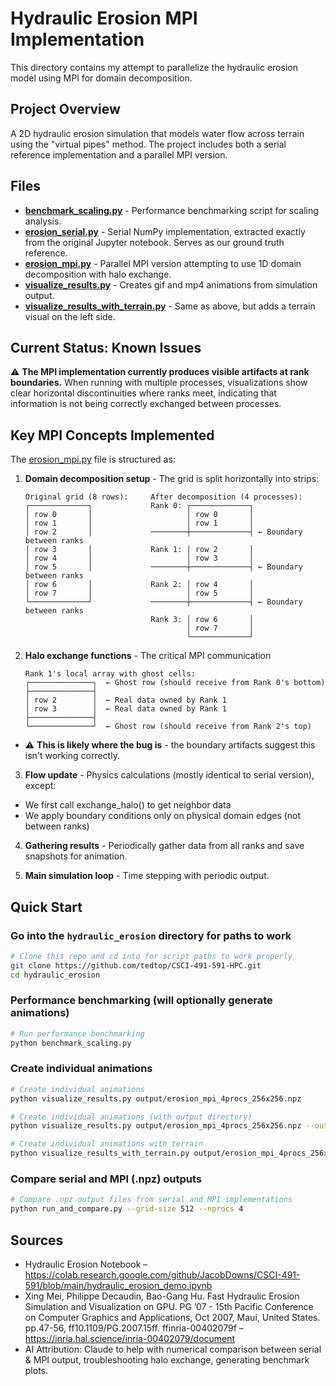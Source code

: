 # Hydraulic Erosion MPI Implementation

This directory contains my attempt to parallelize the hydraulic erosion model using MPI for domain decomposition.

## Project Overview

A 2D hydraulic erosion simulation that models water flow across terrain using the "virtual pipes" method. The project includes both a serial reference implementation and a parallel MPI version.

## Files

- **[benchmark_scaling.py](benchmark_scaling.py)** - Performance benchmarking script for scaling analysis.
- **[erosion_serial.py](erosion_serial.py)** - Serial NumPy implementation, extracted exactly from the original Jupyter notebook. Serves as our ground truth reference.
- **[erosion_mpi.py](erosion_mpi.py)** - Parallel MPI version attempting to use 1D domain decomposition with halo exchange.
- **[visualize_results.py](visualize_results.py)** - Creates gif and mp4 animations from simulation output.
- **[visualize_results_with_terrain.py](visualize_results_with_terrain.py)** - Same as above, but adds a terrain visual on the left side.

## Current Status: Known Issues

⚠️ **The MPI implementation currently produces visible artifacts at rank boundaries.** When running with multiple processes, visualizations show clear horizontal discontinuities where ranks meet, indicating that information is not being correctly exchanged between processes.

## Key MPI Concepts Implemented

The [erosion_mpi.py](erosion_mpi.py) file is structured as:

1. **Domain decomposition setup** - The grid is split horizontally into strips:

   ```
   Original grid (8 rows):     After decomposition (4 processes):
   ┌─────────────┐             Rank 0: ┌─────────────┐
   │ row 0       │                     │ row 0       │
   │ row 1       │                     │ row 1       │
   │ row 2       │             ────────┼─────────────┤ ← Boundary between ranks
   │ row 3       │             Rank 1: │ row 2       │
   │ row 4       │                     │ row 3       │
   │ row 5       │             ────────┼─────────────┤ ← Boundary between ranks
   │ row 6       │             Rank 2: │ row 4       │
   │ row 7       │                     │ row 5       │
   └─────────────┘             ────────┼─────────────┤ ← Boundary between ranks
                               Rank 3: │ row 6       │
                                       │ row 7       │
                                       └─────────────┘
   ```
2. **Halo exchange functions** - The critical MPI communication
   ```
   Rank 1's local array with ghost cells:
   ┌──────────────┐  ← Ghost row (should receive from Rank 0's bottom)
   ├──────────────┤
   │ row 2        │  ← Real data owned by Rank 1
   │ row 3        │  ← Real data owned by Rank 1
   ├──────────────┤
   └──────────────┘  ← Ghost row (should receive from Rank 2's top)
   ```
- ⚠️ **This is likely where the bug is** - the boundary artifacts suggest this isn't working correctly.

3. **Flow update** - Physics calculations (mostly identical to serial version), except:
- We first call exchange_halo() to get neighbor data
- We apply boundary conditions only on physical domain edges (not between ranks)

4. **Gathering results** - Periodically gather data from all ranks and save snapshots for animation.

5. **Main simulation loop** - Time stepping with periodic output.

## Quick Start

### Go into the `hydraulic_erosion` directory for paths to work

```bash
# Clone this repo and cd into for script paths to work properly
git clone https://github.com/tedtop/CSCI-491-591-HPC.git
cd hydraulic_erosion
```

### Performance benchmarking (will optionally generate animations)

```bash
# Run performance benchmarking
python benchmark_scaling.py
```

### Create individual animations

```bash
# Create individual animations
python visualize_results.py output/erosion_mpi_4procs_256x256.npz

# Create individual animations (with output directory)
python visualize_results.py output/erosion_mpi_4procs_256x256.npz --output-dir animations

# Create individual animations with terrain
python visualize_results_with_terrain.py output/erosion_mpi_4procs_256x256.npz
```

### Compare serial and MPI (.npz) outputs
```bash
# Compare .npz output files from serial and MPI implementations
python run_and_compare.py --grid-size 512 --nprocs 4
```

## Sources
- Hydraulic Erosion Notebook –  https://colab.research.google.com/github/JacobDowns/CSCI-491-591/blob/main/hydraulic_erosion_demo.ipynb
- Xing Mei, Philippe Decaudin, Bao-Gang Hu. Fast Hydraulic Erosion Simulation and Visualization on GPU. PG ’07 - 15th Pacific Conference on Computer Graphics and Applications, Oct 2007, Maui, United States. pp.47-56, ff10.1109/PG.2007.15ff. ffinria-00402079f – https://inria.hal.science/inria-00402079/document
- AI Attribution: Claude to help with numerical comparison between serial & MPI output, troubleshooting halo exchange, generating benchmark plots.